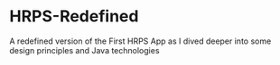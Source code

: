 # HRPS-Redefined
A redefined version of the First HRPS App as I dived deeper into some design principles and Java technologies
